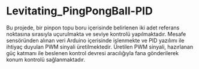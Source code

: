 # Levitating_PingPongBall-PID
Bu projede, bir pinpon topu boru içerisinde belirlenen iki adet referans noktasına sırasıyla uçurulmakta ve seviye kontrolü yapılmaktadır. Mesafe sensöründen alınan veri Arduino içerisinde işlenmekte ve PID yazılımı ile ihtiyaç duyulan PWM sinyali üretilmektedir. Üretilen PWM sinyali, hazırlanan güç katmanı ile beslenen kontrol devresi aracılığıyla fana gönderilerek konum kontrolü sağlanmaktadır.
